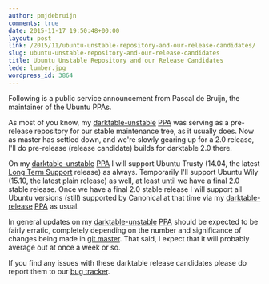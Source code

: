 ```yaml
---
author: pmjdebruijn
comments: true
date: 2015-11-17 19:50:48+00:00
layout: post
link: /2015/11/ubuntu-unstable-repository-and-our-release-candidates/
slug: ubuntu-unstable-repository-and-our-release-candidates
title: Ubuntu Unstable Repository and our Release Candidates
lede: lumber.jpg
wordpress_id: 3864
---
```

Following is a public service announcement from Pascal de Bruijn, the maintainer of the Ubuntu PPAs.

As most of you know, my [darktable-unstable](https://launchpad.net/~pmjdebruijn/+archive/ubuntu/darktable-unstable) [PPA](https://en.wikipedia.org/wiki/Personal_Package_Archive) was serving as a pre-release repository for our stable maintenance tree, as it usually does. Now as master has settled down, and we're slowly gearing up for a 2.0 release, I'll do pre-release (release candidate) builds for darktable 2.0 there.

On my [darktable-unstable](https://launchpad.net/~pmjdebruijn/+archive/ubuntu/darktable-unstable) [PPA](https://en.wikipedia.org/wiki/Personal_Package_Archive) I will support Ubuntu Trusty (14.04, the latest [Long Term Support](https://wiki.ubuntu.com/LTS) release) as always. Temporarily I'll support Ubuntu Wily (15.10, the latest plain release) as well, at least until we have a final 2.0 stable release. Once we have a final 2.0 stable release I will support all Ubuntu versions (still) supported by Canonical at that time via my [darktable-release](https://launchpad.net/~pmjdebruijn/+archive/ubuntu/darktable-release) [PPA](https://en.wikipedia.org/wiki/Personal_Package_Archive) as usual.

In general updates on my [darktable-unstable](https://launchpad.net/~pmjdebruijn/+archive/ubuntu/darktable-unstable) [PPA](https://en.wikipedia.org/wiki/Personal_Package_Archive) should be expected to be fairly erratic, completely depending on the number and significance of changes being made in [git master](https://github.com/darktable-org/darktable/commits/master). That said, I expect that it will probably average out at once a week or so.

If you find any issues with these darktable release candidates please do report them to our [bug tracker](https://redmine.darktable.org/issues).
